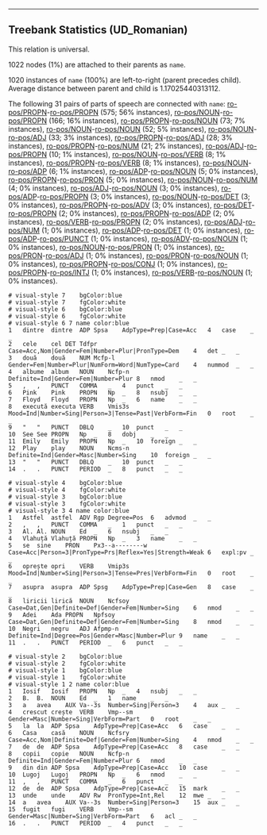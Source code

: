 

--------------------------------------------------------------------------------

## Treebank Statistics (UD_Romanian)

This relation is universal.

1022 nodes (1%) are attached to their parents as `name`.

1020 instances of `name` (100%) are left-to-right (parent precedes child).
Average distance between parent and child is 1.17025440313112.

The following 31 pairs of parts of speech are connected with `name`: [ro-pos/PROPN]()-[ro-pos/PROPN]() (575; 56% instances), [ro-pos/NOUN]()-[ro-pos/PROPN]() (166; 16% instances), [ro-pos/PROPN]()-[ro-pos/NOUN]() (73; 7% instances), [ro-pos/NOUN]()-[ro-pos/NOUN]() (52; 5% instances), [ro-pos/NOUN]()-[ro-pos/ADJ]() (33; 3% instances), [ro-pos/PROPN]()-[ro-pos/ADJ]() (28; 3% instances), [ro-pos/PROPN]()-[ro-pos/NUM]() (21; 2% instances), [ro-pos/ADJ]()-[ro-pos/PROPN]() (10; 1% instances), [ro-pos/NOUN]()-[ro-pos/VERB]() (8; 1% instances), [ro-pos/PROPN]()-[ro-pos/VERB]() (8; 1% instances), [ro-pos/NOUN]()-[ro-pos/ADP]() (6; 1% instances), [ro-pos/ADP]()-[ro-pos/NOUN]() (5; 0% instances), [ro-pos/PROPN]()-[ro-pos/PRON]() (5; 0% instances), [ro-pos/NOUN]()-[ro-pos/NUM]() (4; 0% instances), [ro-pos/ADJ]()-[ro-pos/NOUN]() (3; 0% instances), [ro-pos/ADP]()-[ro-pos/PROPN]() (3; 0% instances), [ro-pos/NOUN]()-[ro-pos/DET]() (3; 0% instances), [ro-pos/PROPN]()-[ro-pos/ADV]() (3; 0% instances), [ro-pos/DET]()-[ro-pos/PROPN]() (2; 0% instances), [ro-pos/PROPN]()-[ro-pos/ADP]() (2; 0% instances), [ro-pos/VERB]()-[ro-pos/PROPN]() (2; 0% instances), [ro-pos/ADJ]()-[ro-pos/NUM]() (1; 0% instances), [ro-pos/ADP]()-[ro-pos/DET]() (1; 0% instances), [ro-pos/ADP]()-[ro-pos/PUNCT]() (1; 0% instances), [ro-pos/ADV]()-[ro-pos/NOUN]() (1; 0% instances), [ro-pos/NOUN]()-[ro-pos/PRON]() (1; 0% instances), [ro-pos/PRON]()-[ro-pos/ADJ]() (1; 0% instances), [ro-pos/PRON]()-[ro-pos/NOUN]() (1; 0% instances), [ro-pos/PROPN]()-[ro-pos/CONJ]() (1; 0% instances), [ro-pos/PROPN]()-[ro-pos/INTJ]() (1; 0% instances), [ro-pos/VERB]()-[ro-pos/NOUN]() (1; 0% instances).


~~~ conllu
# visual-style 7	bgColor:blue
# visual-style 7	fgColor:white
# visual-style 6	bgColor:blue
# visual-style 6	fgColor:white
# visual-style 6 7 name	color:blue
1	dintre	dintre	ADP	Spsa	AdpType=Prep|Case=Acc	4	case	_	_
2	cele	cel	DET	Tdfpr	Case=Acc,Nom|Gender=Fem|Number=Plur|PronType=Dem	4	det	_	_
3	două	două	NUM	Mcfp-l	Gender=Fem|Number=Plur|NumForm=Word|NumType=Card	4	nummod	_	_
4	albume	album	NOUN	Ncfp-n	Definite=Ind|Gender=Fem|Number=Plur	8	nmod	_	_
5	,	,	PUNCT	COMMA	_	4	punct	_	_
6	Pink	Pink	PROPN	Np	_	8	nsubj	_	_
7	Floyd	Floyd	PROPN	Np	_	6	name	_	_
8	execută	executa	VERB	Vmis3s	Mood=Ind|Number=Sing|Person=3|Tense=Past|VerbForm=Fin	0	root	_	_
9	"	"	PUNCT	DBLQ	_	10	punct	_	_
10	See	See	PROPN	Np	_	8	dobj	_	_
11	Emily	Emily	PROPN	Np	_	10	foreign	_	_
12	Play	play	NOUN	Ncms-n	Definite=Ind|Gender=Masc|Number=Sing	10	foreign	_	_
13	"	"	PUNCT	DBLQ	_	10	punct	_	_
14	.	.	PUNCT	PERIOD	_	8	punct	_	_

~~~


~~~ conllu
# visual-style 4	bgColor:blue
# visual-style 4	fgColor:white
# visual-style 3	bgColor:blue
# visual-style 3	fgColor:white
# visual-style 3 4 name	color:blue
1	Astfel	astfel	ADV	Rgp	Degree=Pos	6	advmod	_	_
2	,	,	PUNCT	COMMA	_	1	punct	_	_
3	Al.	Al.	NOUN	Ed	_	6	nsubj	_	_
4	Vlahuță	Vlahuță	PROPN	Np	_	3	name	_	_
5	se	sine	PRON	Px3--a--------w	Case=Acc|Person=3|PronType=Prs|Reflex=Yes|Strength=Weak	6	expl:pv	_	_
6	oprește	opri	VERB	Vmip3s	Mood=Ind|Number=Sing|Person=3|Tense=Pres|VerbForm=Fin	0	root	_	_
7	asupra	asupra	ADP	Spsg	AdpType=Prep|Case=Gen	8	case	_	_
8	liricii	lirică	NOUN	Ncfsoy	Case=Dat,Gen|Definite=Def|Gender=Fem|Number=Sing	6	nmod	_	_
9	Adei	Ada	PROPN	Npfsoy	Case=Dat,Gen|Definite=Def|Gender=Fem|Number=Sing	8	nmod	_	_
10	Negri	negru	ADJ	Afpmp-n	Definite=Ind|Degree=Pos|Gender=Masc|Number=Plur	9	name	_	_
11	.	.	PUNCT	PERIOD	_	6	punct	_	_

~~~


~~~ conllu
# visual-style 2	bgColor:blue
# visual-style 2	fgColor:white
# visual-style 1	bgColor:blue
# visual-style 1	fgColor:white
# visual-style 1 2 name	color:blue
1	Iosif	Iosif	PROPN	Np	_	4	nsubj	_	_
2	B.	B.	NOUN	Ed	_	1	name	_	_
3	a	avea	AUX	Va--3s	Number=Sing|Person=3	4	aux	_	_
4	crescut	crește	VERB	Vmp--sm	Gender=Masc|Number=Sing|VerbForm=Part	0	root	_	_
5	la	la	ADP	Spsa	AdpType=Prep|Case=Acc	6	case	_	_
6	Casa	casă	NOUN	Ncfsry	Case=Acc,Nom|Definite=Def|Gender=Fem|Number=Sing	4	nmod	_	_
7	de	de	ADP	Spsa	AdpType=Prep|Case=Acc	8	case	_	_
8	copii	copie	NOUN	Ncfp-n	Definite=Ind|Gender=Fem|Number=Plur	6	nmod	_	_
9	din	din	ADP	Spsa	AdpType=Prep|Case=Acc	10	case	_	_
10	Lugoj	Lugoj	PROPN	Np	_	6	nmod	_	_
11	,	,	PUNCT	COMMA	_	6	punct	_	_
12	de	de	ADP	Spsa	AdpType=Prep|Case=Acc	15	mark	_	_
13	unde	unde	ADV	Rw	PronType=Int,Rel	12	mwe	_	_
14	a	avea	AUX	Va--3s	Number=Sing|Person=3	15	aux	_	_
15	fugit	fugi	VERB	Vmp--sm	Gender=Masc|Number=Sing|VerbForm=Part	6	acl	_	_
16	.	.	PUNCT	PERIOD	_	4	punct	_	_

~~~


